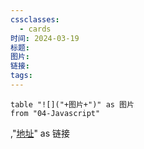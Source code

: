 ```yaml
---
cssclasses:
  - cards
时间: 2024-03-19
标题: 
图片: 
链接: 
tags:
---
```


```dataview
table "![]("+图片+")" as 图片
from "04-Javascript"
```



,"[地址]("+链接+")" as 链接